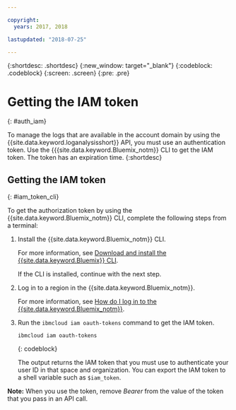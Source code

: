 ```yaml
---

copyright:
  years: 2017, 2018

lastupdated: "2018-07-25"

---
```



{:shortdesc: .shortdesc}
{:new_window: target="_blank"}
{:codeblock: .codeblock}
{:screen: .screen}
{:pre: .pre}


# Getting the IAM token
{: #auth_iam}

To manage the logs that are available in the account domain by using the {{site.data.keyword.loganalysisshort}} API, you must use an authentication token. Use the {{{site.data.keyword.Bluemix_notm}} CLI to get the IAM token. The token has an expiration time. 
{:shortdesc}


## Getting the IAM token
{: #iam_token_cli}

To get the authorization token by using the {{site.data.keyword.Bluemix_notm}} CLI, complete the following steps from a terminal:

1. Install the {{site.data.keyword.Bluemix_notm}} CLI.

   For more information, see [Download and install the {{site.data.keyword.Bluemix}} CLI](/docs/cli/index.html#overview).
   
   If the CLI is installed, continue with the next step.
    
2. Log in to a region in the {{site.data.keyword.Bluemix_notm}}. 

    For more information, see [How do I log in to the {{site.data.keyword.Bluemix_notm}}](/docs/services/CloudLogAnalysis/qa/cli_qa.html#login).
	
3. Run the `ibmcloud iam oauth-tokens` command to get the IAM token.

    ```
	ibmcloud iam oauth-tokens
	```
	{: codeblock}
	
	The output returns the IAM token that you must use to authenticate your user ID in that space and organization. You can export the IAM token to a shell variable such as `$iam_token`.



**Note:** When you use the token, remove *Bearer* from the value of the token that you pass in an API call.

